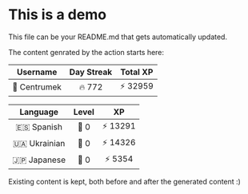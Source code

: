 # This is a demo

This file can be your README.md that gets automatically updated.

The content genrated by the action starts here:

<!--START_SECTION:duolingoStats-->
<!-- Automatically generated with https://github.com/centrumek/duolingo-readme-stats-->

| Username | Day Streak | Total XP |
|:---:|:---:|:---:|
| 👤 Centrumek | 🔥 772 | ⚡ 32959 |

| Language | Level | XP |
|:---:|:---:|:---:|
| 🇪🇸 Spanish | 👑 0 | ⚡ 13291 |
| 🇺🇦 Ukrainian | 👑 0 | ⚡ 14326 |
| 🇯🇵 Japanese | 👑 0 | ⚡ 5354 |

<!--END_SECTION:duolingoStats-->

Existing content is kept, both before and after the generated content :)